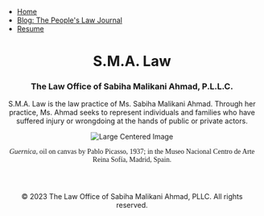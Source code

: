 <!DOCTYPE html>
<html lang="en">
<head>
    <meta charset="UTF-8">
    <meta name="viewport" content="width=device-width, initial-scale=1.0">
    <link rel="stylesheet" href="styles.css">
    <title>S.M.A. Law</title>
</head>
<body>
           <nav>
            <ul>
              <li><a href="#">Home</a></li>
              <li><a href="#">Blog: The People's Law Journal</a></li>
                <li><a href="#">Resume</a></li>
            </ul>
        </nav>
 <header align="center">
        <h1 align="center">S.M.A. Law</h1>
<h3 align="center">The Law Office of Sabiha Malikani Ahmad, P.L.L.C.</h3>
      <p align="center">S.M.A. Law is the law practice of Ms. Sabiha Malikani Ahmad.
        Through her practice, Ms. Ahmad seeks to represent individuals and 
        families who have suffered injury or wrongdoing at the hands of 
        public or private actors.</p> 
 <div class="center-container">
        <img src="https://static3.museoreinasofia.es/sites/default/files/obras/DE00050_0.jpg" alt="Large Centered Image">
    </div>
      <p align="center" style="font-family: Times New Roman"><em>Guernica</em>, oil on canvas by Pablo Picasso, 1937; in the Museo Nacional Centro de Arte Reina Sofía, Madrid, Spain.</p>
    </header>



<footer>
        <p align="center">&copy; 2023 The Law Office of Sabiha Malikani Ahmad, PLLC. All rights reserved.</p>
    </footer>
</body>
</html>
